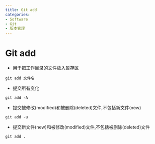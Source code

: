 ```yaml
---
title: Git add
categories:
- Software
- Git
- 版本管理
---
```

# Git add

- 用于把工作目录的文件放入暂存区

```shell
git add 文件名
```

- 提交所有变化

```shell
git add -A
```

- 提交被修改(modified)和被删除(deleted)文件,不包括新文件(new)

```shell
git add -u
```

- 提交新文件(new)和被修改(modified)文件,不包括被删除(deleted)文件

```shell
git add .
```